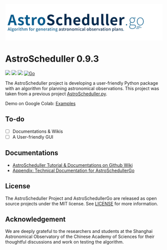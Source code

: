 ![astro_scheduller](./docs/astro_scheduller.jpg)

# AstroScheduller 0.9.3

[![](https://img.shields.io/badge/license-MIT-green)](https://github.com/xiawenke/AstroScheduller/blob/Dev/LICENSE)
[![](https://img.shields.io/badge/release-v0.9.3-informational)](https://github.com/xiawenke/AstroScheduller/releases)
[![](https://img.shields.io/badge/python-3.6+-orange)]()
[![Go](https://github.com/xiawenke/AstroScheduller/actions/workflows/go.yml/badge.svg)](https://github.com/xiawenke/AstroScheduller/actions/workflows/go.yml)

The AstroScheduller project is developing a user-friendly Python package with an algorithm for planning astronomical observations. This project was taken from a previous project [AstroScheduller.py](https://github.com/xiawenke/AstroSchedullerPy).

Demo on Google Colab: [Examples](https://colab.research.google.com/drive/1pnGP9p53ELxzyRdV7aMAa21Q0RGHIbaM?usp=sharing)

## To-do

 - [ ] Documentations & Wikis
 - [ ] A User-friendly GUI

## Documentations

 - [AstroScheduller Tutorial & Documentations on Github Wiki](https://github.com/xiawenke/AstroScheduller/wiki)
 - [Appendix: Technical Documentation for AstroSchedullerGo](./docs/app_astroschedullergo_tech.md)

## License

The AstroScheduller Project and AstroSchedullerGo are released as open source projects under the MIT license. See [LICENSE](https://github.com/xiawenke/AstroScheduller/blob/Dev/LICENSE) for more information. 

## Acknowledgement

We are deeply grateful to the researchers and students at the Shanghai Astronomical Observatory of the Chinese Academy of Sciences for their thoughtful discussions and work on testing the algorithm.
